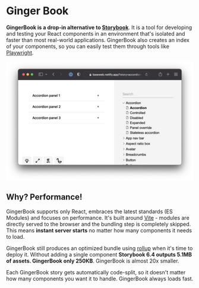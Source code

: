 # Ginger Book

**GingerBook is a drop-in alternative to <a href="https://storybook.js.org/">Storybook</a>**. It is a tool for developing and testing your React components in an environment that's isolated and faster than most real-world applications. GingerBook also creates an index of your components, so you can easily test them through tools like <a href="https://playwright.dev/">Playwright</a>.


![GingerBook Baseweb Demo](./img/ladle-baseweb.png)


## Why? Performance!

GingerBook supports only React, embraces the latest standards (ES Modules) and focuses on performance. It's built around [Vite](https://vitejs.dev/) - modules are directly served to the browser and the bundling step is completely skipped. This means **instant server starts** no matter how many components it needs to load.

GingerBook still produces an optimized bundle using [rollup](https://rollupjs.org/guide/en/) when it's time to deploy it. Without adding a single component **Storybook 6.4 outputs 5.1MB of assets. GingerBook only 250KB**. GingerBook is almost 20x smaller.

Each GingerBook story gets automatically code-split, so it doesn't matter how many components you want it to handle. GingerBook always loads fast.
